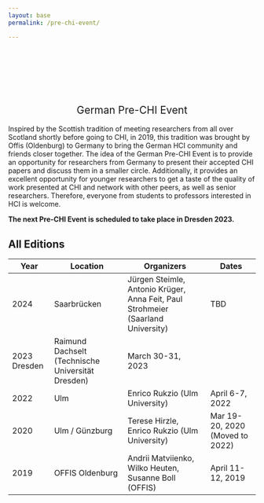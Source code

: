```yaml
---
layout: base
permalink: /pre-chi-event/

---
```

<br>
<br>
<br>
<br>
<br>
<h2 style="font-weight: 400; text-align: center">German Pre-CHI Event</h2>

Inspired by the Scottish tradition of meeting researchers from all over Scotland shortly before going to CHI, in 2019, this tradition was brought by Offis (Oldenburg) to Germany to bring the German HCI community and friends closer together. The idea of the German Pre-CHI Event is to provide an opportunity for researchers from Germany to present their accepted CHI papers and discuss them in a smaller circle. Additionally, it provides an excellent opportunity for younger researchers to get a taste of the quality of work presented at CHI and network with other peers, as well as senior researchers. Therefore, everyone from students to professors interested in HCI is welcome.

__The next Pre-CHI Event is scheduled to take place in Dresden 2023.__

## All Editions  

| Year | Location | Organizers | Dates |
|-----------|-----------|-----------|-----------|
| 2024| Saarbrücken| Jürgen Steimle, Antonio Krüger, Anna Feit, Paul Strohmeier (Saarland University)| TBD|
| 2023 Dresden| Raimund Dachselt (Technische Universität Dresden)| March 30-31, 2023|
| 2022| Ulm| Enrico Rukzio (Ulm University)|April 6-7, 2022|
| 2020| Ulm / Günzburg| Terese Hirzle, Enrico Rukzio (Ulm University)|Mar 19-20, 2020 (Moved to 2022)|
| 2019| OFFIS Oldenburg|Andrii Matviienko, Wilko Heuten, Susanne Boll (OFFIS)|April 11-12, 2019|

